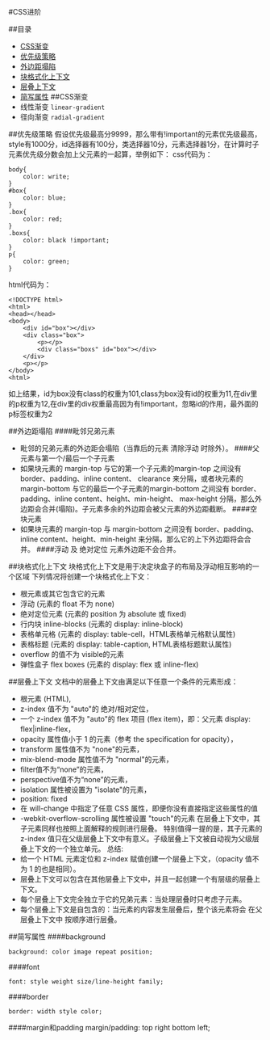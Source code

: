 #CSS进阶

##目录
  * [CSS渐变](#css渐变)
  * [优先级策略](#优先级策略)
  * [外边距塌陷](#外边距塌陷)
  * [块格式化上下文](#块格式化上下文)
  * [层叠上下文](#层叠上下文)
  * [简写属性](#简写属性)
##CSS渐变
  * 线性渐变 `linear-gradient`
  * 径向渐变 `radial-gradient`

##优先级策略
  假设优先级最高分9999，那么带有!important的元素优先级最高，style有1000分，id选择器有100分，类选择器10分，元素选择器1分，在计算时子元素优先级分数会加上父元素的一起算，举例如下：
  css代码为：
	
	body{
		color: write;	
	}
	#box{
		color: blue;	
	}
  	.box{
		color: red;	
	}
	.boxs{
		color: black !important;	
	}
	p{
		color: green;
	}
  html代码为：
  	
	<!DOCTYPE html>
	<html>
	<head></head>
	<body>
		<div id="box"></div>
		<div class="box">
			<p></p>
			<div class="boxs" id="box"></div>
		</div>
		<p></p>
	</body>
	<html>
  如上结果，id为box没有class的权重为101,class为box没有id的权重为11,在div里的p权重为12,在div里的div权重最高因为有!important，忽略id的作用，最外面的p标签权重为2

##外边距塌陷
####毗邻兄弟元素
  * 毗邻的兄弟元素的外边距会塌陷（当靠后的元素 清除浮动 时除外）。
####父元素与第一个/最后一个子元素
  * 如果块元素的 margin-top 与它的第一个子元素的margin-top 之间没有 border、padding、inline content、 clearance 来分隔，或者块元素的 margin-bottom 与它的最后一个子元素的margin-bottom 之间没有 border、padding、inline content、height、min-height、 max-height 分隔，那么外边距会合并(塌陷)。子元素多余的外边距会被父元素的外边距截断。
####空块元素
  * 如果块元素的 margin-top 与 margin-bottom 之间没有 border、padding、inline content、height、min-height 来分隔，那么它的上下外边距将会合并。
####浮动 及 绝对定位 元素外边距不会合并。

##块格式化上下文
块格式化上下文是用于决定块盒子的布局及浮动相互影响的一个区域
下列情况将创建一个块格式化上下文：
* 根元素或其它包含它的元素
* 浮动 (元素的 float 不为 none)
* 绝对定位元素 (元素的 position 为 absolute 或 fixed)
* 行内块 inline-blocks (元素的 display: inline-block)
* 表格单元格 (元素的 display: table-cell，HTML表格单元格默认属性)
* 表格标题 (元素的 display: table-caption, HTML表格标题默认属性)
* overflow 的值不为 visible的元素
* 弹性盒子 flex boxes (元素的 display: flex 或 inline-flex)

##层叠上下文
文档中的层叠上下文由满足以下任意一个条件的元素形成：
* 根元素 (HTML),
* z-index 值不为 "auto"的 绝对/相对定位，
* 一个 z-index 值不为 "auto"的 flex 项目 (flex item)，即：父元素 display: flex|inline-flex，
* opacity 属性值小于 1 的元素（参考 the specification for opacity），
* transform 属性值不为 "none"的元素，
* mix-blend-mode 属性值不为 "normal"的元素，
* filter值不为“none”的元素，
* perspective值不为“none”的元素，
* isolation 属性被设置为 "isolate"的元素，
* position: fixed
* 在 will-change 中指定了任意 CSS 属性，即便你没有直接指定这些属性的值
* -webkit-overflow-scrolling 属性被设置 "touch"的元素
在层叠上下文中，其子元素同样也按照上面解释的规则进行层叠。 特别值得一提的是，其子元素的 z-index 值只在父级层叠上下文中有意义。子级层叠上下文被自动视为父级层叠上下文的一个独立单元。
总结:
* 给一个 HTML 元素定位和 z-index 赋值创建一个层叠上下文，（opacity 值不为 1 的也是相同）。
* 层叠上下文可以包含在其他层叠上下文中，并且一起创建一个有层级的层叠上下文。
* 每个层叠上下文完全独立于它的兄弟元素：当处理层叠时只考虑子元素。
* 每个层叠上下文是自包含的：当元素的内容发生层叠后，整个该元素将会 在父层叠上下文中 按顺序进行层叠。

##简写属性
####background

	background: color image repeat position;
####font

	font: style weight size/line-height family;
####border

	border: width style color;
####margin和padding
	margin/padding: top right bottom left;
